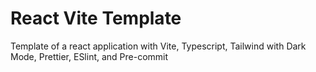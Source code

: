 # React Vite Template

Template of a react application with Vite, Typescript, Tailwind with Dark Mode, Prettier, ESlint, and Pre-commit

